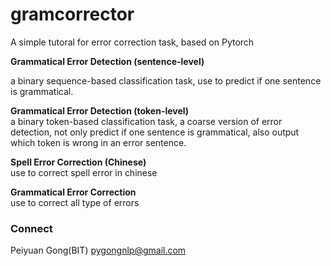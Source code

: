 # gramcorrector
A simple tutoral for error correction task, based on Pytorch

**Grammatical Error Detection (sentence-level)**

a binary sequence-based classification task, use to predict if one sentence is grammatical.

**Grammatical Error Detection (token-level)**  
a binary token-based classification task, a coarse version of error detection, not only
predict if one sentence is grammatical, also output which token is wrong in an error sentence.

**Spell Error Correction (Chinese)**  
use to correct spell error in chinese

**Grammatical Error Correction**  
use to correct all type of errors


### Connect  
Peiyuan Gong(BIT)  pygongnlp@gmail.com



